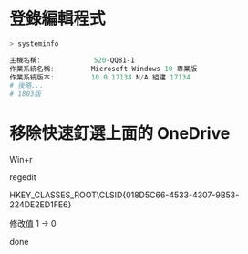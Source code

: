 # 登錄編輯程式

```powershell
> systeminfo

主機名稱:             520-QQ81-1
作業系統名稱:         Microsoft Windows 10 專業版
作業系統版本:         10.0.17134 N/A 組建 17134
# 後略...
# 1803版
```

# 移除快速釘選上面的 OneDrive

Win+r

regedit

HKEY_CLASSES_ROOT\CLSID\{018D5C66-4533-4307-9B53-224DE2ED1FE6}

修改值 1 -> 0

done